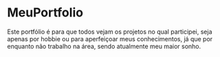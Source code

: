# MeuPortfolio
Este portfólio é para que todos vejam os projetos no qual participei, seja apenas por hobbie ou para aperfeiçoar meus conhecimentos, já que por enquanto não trabalho na área, sendo atualmente meu maior sonho.
